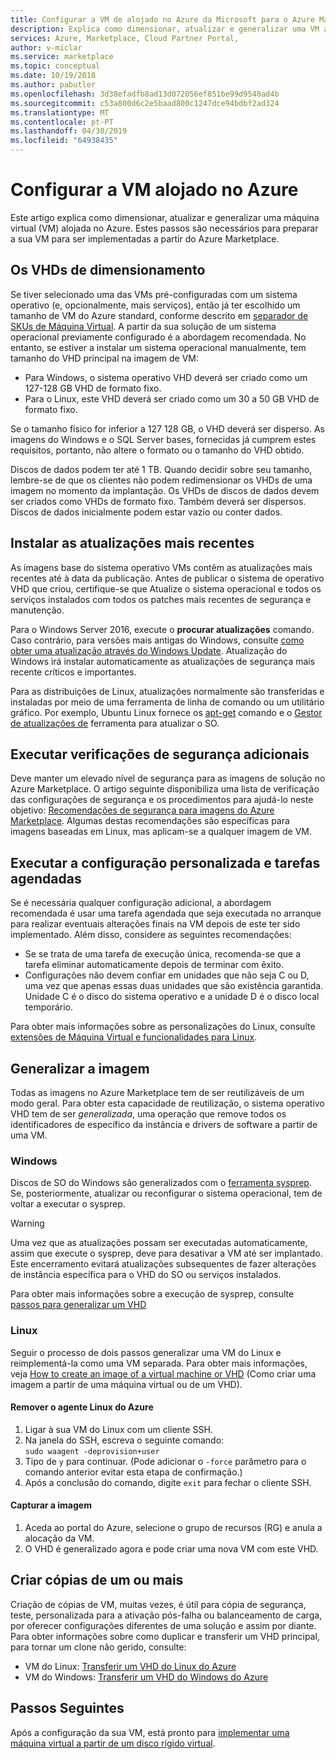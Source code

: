 ```yaml
---
title: Configurar a VM de alojado no Azure da Microsoft para o Azure Marketplace
description: Explica como dimensionar, atualizar e generalizar uma VM alojada no Azure.
services: Azure, Marketplace, Cloud Partner Portal,
author: v-miclar
ms.service: marketplace
ms.topic: conceptual
ms.date: 10/19/2018
ms.author: pabutler
ms.openlocfilehash: 3d38efadfb8ad13d072056ef851be99d9540ad4b
ms.sourcegitcommit: c53a800d6c2e5baad800c1247dce94bdbf2ad324
ms.translationtype: MT
ms.contentlocale: pt-PT
ms.lasthandoff: 04/30/2019
ms.locfileid: "64938435"
---
```

# <a name="configure-the-azure-hosted-vm"></a>Configurar a VM alojado no Azure

Este artigo explica como dimensionar, atualizar e generalizar uma máquina virtual (VM) alojada no Azure.  Estes passos são necessários para preparar a sua VM para ser implementadas a partir do Azure Marketplace.


## <a name="sizing-the-vhds"></a>Os VHDs de dimensionamento

<!--TD: Check if the following assertion is true. I didn't understand the original content. -->
Se tiver selecionado uma das VMs pré-configuradas com um sistema operativo (e, opcionalmente, mais serviços), então já ter escolhido um tamanho de VM do Azure standard, conforme descrito em [separador de SKUs de Máquina Virtual](./cpp-skus-tab.md).  A partir da sua solução de um sistema operacional previamente configurado é a abordagem recomendada.  No entanto, se estiver a instalar um sistema operacional manualmente, tem tamanho do VHD principal na imagem de VM:

- Para Windows, o sistema operativo VHD deverá ser criado como um 127-128 GB VHD de formato fixo. 
- Para o Linux, este VHD deverá ser criado como um 30 a 50 GB VHD de formato fixo.

Se o tamanho físico for inferior a 127 128 GB, o VHD deverá ser disperso. As imagens do Windows e o SQL Server bases, fornecidas já cumprem estes requisitos, portanto, não altere o formato ou o tamanho do VHD obtido. 

Discos de dados podem ter até 1 TB. Quando decidir sobre seu tamanho, lembre-se de que os clientes não podem redimensionar os VHDs de uma imagem no momento da implantação. Os VHDs de discos de dados devem ser criados como VHDs de formato fixo. Também deverá ser dispersos. Discos de dados inicialmente podem estar vazio ou conter dados.


## <a name="install-the-most-current-updates"></a>Instalar as atualizações mais recentes

As imagens base do sistema operativo VMs contêm as atualizações mais recentes até à data da publicação. Antes de publicar o sistema de operativo VHD que criou, certifique-se que Atualize o sistema operacional e todos os serviços instalados com todos os patches mais recentes de segurança e manutenção.

Para o Windows Server 2016, execute o **procurar atualizações** comando.  Caso contrário, para versões mais antigas do Windows, consulte [como obter uma atualização através do Windows Update](https://support.microsoft.com/help/3067639/how-to-get-an-update-through-windows-update).  Atualização do Windows irá instalar automaticamente as atualizações de segurança mais recente críticos e importantes.

Para as distribuições de Linux, atualizações normalmente são transferidas e instaladas por meio de uma ferramenta de linha de comando ou um utilitário gráfico.  Por exemplo, Ubuntu Linux fornece os [apt-get](https://manpages.ubuntu.com/manpages/cosmic/man8/apt-get.8.html) comando e o [Gestor de atualizações de](https://manpages.ubuntu.com/manpages/cosmic/man8/update-manager.8.html) ferramenta para atualizar o SO.


## <a name="perform-additional-security-checks"></a>Executar verificações de segurança adicionais

Deve manter um elevado nível de segurança para as imagens de solução no Azure Marketplace.  O artigo seguinte disponibiliza uma lista de verificação das configurações de segurança e os procedimentos para ajudá-lo neste objetivo: [Recomendações de segurança para imagens do Azure Marketplace](https://docs.microsoft.com/azure/security/security-recommendations-azure-marketplace-images).  Algumas destas recomendações são específicas para imagens baseadas em Linux, mas aplicam-se a qualquer imagem de VM. 


## <a name="perform-custom-configuration-and-scheduled-tasks"></a>Executar a configuração personalizada e tarefas agendadas

Se é necessária qualquer configuração adicional, a abordagem recomendada é usar uma tarefa agendada que seja executada no arranque para realizar eventuais alterações finais na VM depois de este ter sido implementado.  Além disso, considere as seguintes recomendações:
- Se se trata de uma tarefa de execução única, recomenda-se que a tarefa eliminar automaticamente depois de terminar com êxito.
- Configurações não devem confiar em unidades que não seja C ou D, uma vez que apenas essas duas unidades que são existência garantida. Unidade C é o disco do sistema operativo e a unidade D é o disco local temporário.

Para obter mais informações sobre as personalizações do Linux, consulte [extensões de Máquina Virtual e funcionalidades para Linux](https://docs.microsoft.com/azure/virtual-machines/extensions/features-linux).


## <a name="generalize-the-image"></a>Generalizar a imagem

Todas as imagens no Azure Marketplace tem de ser reutilizáveis de um modo geral. Para obter esta capacidade de reutilização, o sistema operativo VHD tem de ser *generalizada*, uma operação que remove todos os identificadores de específico da instância e drivers de software a partir de uma VM.

### <a name="windows"></a>Windows

Discos de SO do Windows são generalizados com o [ferramenta sysprep](https://docs.microsoft.com/windows-hardware/manufacture/desktop/sysprep--system-preparation--overview). Se, posteriormente, atualizar ou reconfigurar o sistema operacional, tem de voltar a executar o sysprep. 

> [!WARNING]
>  Uma vez que as atualizações possam ser executadas automaticamente, assim que execute o sysprep, deve para desativar a VM até ser implantado.  Este encerramento evitará atualizações subsequentes de fazer alterações de instância específica para o VHD do SO ou serviços instalados.

Para obter mais informações sobre a execução de sysprep, consulte [passos para generalizar um VHD](https://docs.microsoft.com/azure/virtual-machines/windows/prepare-for-upload-vhd-image#steps-to-generalize-a-vhd)

### <a name="linux"></a>Linux

Seguir o processo de dois passos generalizar uma VM do Linux e reimplementá-la como uma VM separada.  Para obter mais informações, veja [How to create an image of a virtual machine or VHD](../../../virtual-machines/linux/capture-image.md) (Como criar uma imagem a partir de uma máquina virtual ou de um VHD). 

#### <a name="remove-the-azure-linux-agent"></a>Remover o agente Linux do Azure
1.  Ligar à sua VM do Linux com um cliente SSH.
2.  Na janela do SSH, escreva o seguinte comando: <br/>
    `sudo waagent -deprovision+user`
3.  Tipo de `y` para continuar. (Pode adicionar o `-force` parâmetro para o comando anterior evitar esta etapa de confirmação.)
4.  Após a conclusão do comando, digite `exit` para fechar o cliente SSH.

<!-- TD: I need to add meat and/or references to the following steps -->
#### <a name="capture-the-image"></a>Capturar a imagem
1.  Aceda ao portal do Azure, selecione o grupo de recursos (RG) e anula a alocação da VM.
2.  O VHD é generalizado agora e pode criar uma nova VM com este VHD.


## <a name="create-one-or-more-copies"></a>Criar cópias de um ou mais

Criação de cópias de VM, muitas vezes, é útil para cópia de segurança, teste, personalizada para a ativação pós-falha ou balanceamento de carga, por oferecer configurações diferentes de uma solução e assim por diante. Para obter informações sobre como duplicar e transferir um VHD principal, para tornar um clone não gerido, consulte:

- VM do Linux: [Transferir um VHD do Linux do Azure](../../../virtual-machines/linux/download-vhd.md)
- VM do Windows: [Transferir um VHD do Windows do Azure](../../../virtual-machines/windows/download-vhd.md)


## <a name="next-steps"></a>Passos Seguintes

Após a configuração da sua VM, está pronto para [implementar uma máquina virtual a partir de um disco rígido virtual](./cpp-deploy-vm-vhd.md).
